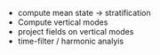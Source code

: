 * compute mean state -> stratification
* Compute vertical modes
* project fields on vertical modes
* time-filter / harmonic analyis